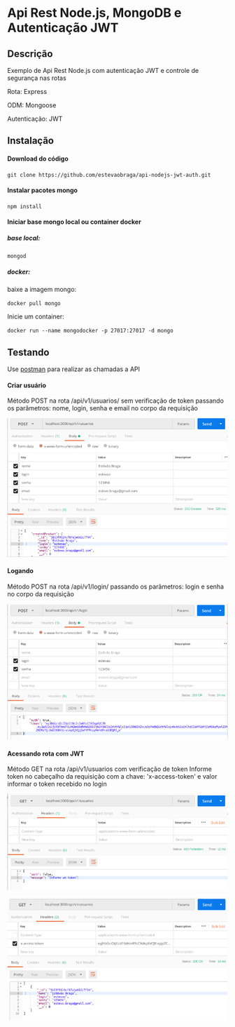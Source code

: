 # Api Rest Node.js, MongoDB e Autenticação JWT

## Descrição
Exemplo de Api Rest Node.js com autenticação JWT e controle de segurança nas rotas

Rota: Express

ODM: Mongoose

Autenticação: JWT

## Instalação
#### Download do código
`git clone https://github.com/estevaobraga/api-nodejs-jwt-auth.git`  

#### Instalar pacotes mongo
`npm install`

#### Iniciar base mongo local ou container docker
##### base local:
`mongod`

##### docker:

baixe a imagem mongo:

`docker pull mongo`

Inicie um container:

`docker run --name mongodocker -p 27017:27017 -d mongo`

## Testando
Use [postman](https://www.getpostman.com/apps) para realizar as chamadas a API

#### Criar usuário 
Método POST na rota /api/v1/usuarios/ sem verificação de token
passando os parâmetros: nome, login, senha e email no corpo da requisição

![inserir usuários ](https://github.com/estevaobraga/img-wikis/blob/master/api-nodejs-jwt-auth/node-jwt-teste-1.png)

#### Logando
Método POST na rota /api/v1/login/
passando os parâmetros: login e senha no corpo da requisição

![logando](https://github.com/estevaobraga/img-wikis/blob/master/api-nodejs-jwt-auth/node-jwt-teste-2.png)

#### Acessando rota com JWT
Método GET na rota /api/v1/usuarios com verificação de token
Informe token no cabeçalho da requisição com a chave: 'x-access-token' e valor informar o token recebido no login

![](https://github.com/estevaobraga/img-wikis/blob/master/api-nodejs-jwt-auth/node-jwt-teste-4.png)

![](https://github.com/estevaobraga/img-wikis/blob/master/api-nodejs-jwt-auth/node-jwt-teste-5.png)
